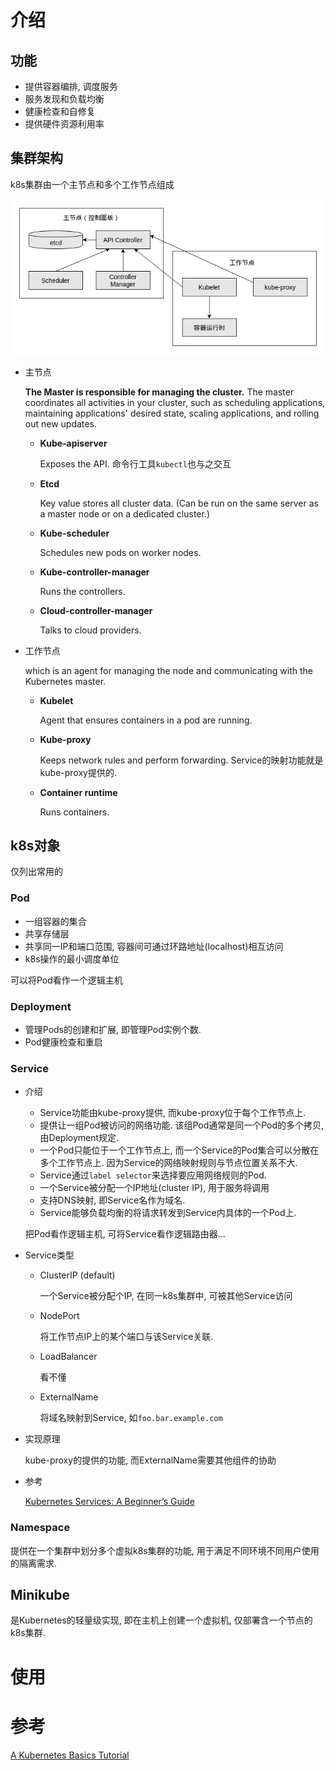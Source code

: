 # 介绍

## 功能

* 提供容器编排, 调度服务
*  服务发现和负载均衡
* 健康检查和自修复
* 提供硬件资源利用率

## 集群架构

k8s集群由一个主节点和多个工作节点组成

![img](.kubernetes/6534887-ad58ca339c403a4b.png)

* 主节点
  
  **The Master is responsible for managing the cluster.** The master coordinates all activities in your cluster, such as scheduling applications, maintaining applications' desired state, scaling applications, and rolling out new updates.
  
  - **Kube-apiserver** 
  
    Exposes the API. 命令行工具`kubectl`也与之交互
  
  - **Etcd** 
  
    Key value stores all cluster data. (Can be run on the same server as a master node or on a dedicated cluster.)
  
  - **Kube-scheduler** 
  
    Schedules new pods on worker nodes.
  
  - **Kube-controller-manager** 
  
    Runs the controllers.
  
  - **Cloud-controller-manager** 
  
    Talks to cloud providers.
  
* 工作节点

  which is an agent for managing the node and communicating with the Kubernetes master.

  * **Kubelet**

    Agent that ensures containers in a pod are running.

  * **Kube-proxy** 

    Keeps network rules and perform forwarding. Service的映射功能就是kube-proxy提供的.

  * **Container runtime** 
  
    Runs containers.

## k8s对象

仅列出常用的

### Pod

* 一组容器的集合
* 共享存储层
* 共享同一IP和端口范围, 容器间可通过环路地址(localhost)相互访问
* k8s操作的最小调度单位

可以将Pod看作一个逻辑主机

### Deployment

* 管理Pods的创建和扩展, 即管理Pod实例个数.
* Pod健康检查和重启

### Service

* 介绍
  * Service功能由kube-proxy提供, 而kube-proxy位于每个工作节点上.
  * 提供让一组Pod被访问的网络功能. 该组Pod通常是同一个Pod的多个拷贝, 由Deployment规定.
  * 一个Pod只能位于一个工作节点上, 而一个Service的Pod集合可以分散在多个工作节点上. 因为Service的网络映射规则与节点位置关系不大.
  * Service通过`label selector`来选择要应用网络规则的Pod.
  * 一个Service被分配一个IP地址(cluster IP), 用于服务将调用
  * 支持DNS映射, 即Service名作为域名.
  * Service能够负载均衡的将请求转发到Service内具体的一个Pod上.

  把Pod看作逻辑主机, 可将Service看作逻辑路由器... 

* Service类型

  * ClusterIP (default)

    一个Service被分配个IP, 在同一k8s集群中, 可被其他Service访问

  * NodePort

    将工作节点IP上的某个端口与该Service关联. 

  * LoadBalancer

    看不懂

  * ExternalName

    将域名映射到Service, 如`foo.bar.example.com`

* 实现原理

  kube-proxy的提供的功能, 而ExternalName需要其他组件的协助

* 参考

  [Kubernetes Services: A Beginner’s Guide](https://www.bmc.com/blogs/kubernetes-services/)

### Namespace

提供在一个集群中划分多个虚拟k8s集群的功能, 用于满足不同环境不同用户使用的隔离需求. 

## Minikube

是Kubernetes的轻量级实现, 即在主机上创建一个虚拟机, 仅部署含一个节点的k8s集群.

# 使用

# 参考

[A Kubernetes Basics Tutorial](https://www.bmc.com/blogs/what-is-kubernetes/) 